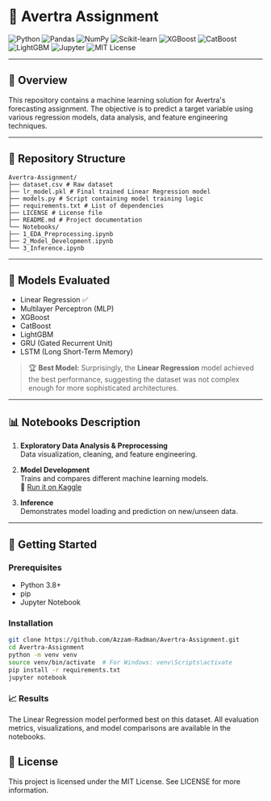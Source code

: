 # 🚀 Avertra Assignment

![Python](https://img.shields.io/badge/Python-3.8%2B-blue?logo=python)
![Pandas](https://img.shields.io/badge/Pandas-Data%20Analysis-%23150458?logo=pandas)
![NumPy](https://img.shields.io/badge/NumPy-Numerical-%23013243?logo=numpy)
![Scikit-learn](https://img.shields.io/badge/Scikit--Learn-ML-orange?logo=scikit-learn)
![XGBoost](https://img.shields.io/badge/XGBoost-Gradient%20Boosting-%230C4A6E?logo=xgboost)
![CatBoost](https://img.shields.io/badge/CatBoost-Gradient%20Boosting-yellow?logo=catboost)
![LightGBM](https://img.shields.io/badge/LightGBM-Fast%20Boosting-%23008DFF?logo=lightgbm)
![Jupyter](https://img.shields.io/badge/Jupyter-Notebook-orange?logo=jupyter)
![MIT License](https://img.shields.io/badge/License-MIT-green)

---

## 📌 Overview

This repository contains a machine learning solution for Avertra's forecasting assignment. The objective is to predict a target variable using various regression models, data analysis, and feature engineering techniques.

---

## 📁 Repository Structure

```
Avertra-Assignment/
├── dataset.csv # Raw dataset
├── lr_model.pkl # Final trained Linear Regression model
├── models.py # Script containing model training logic
├── requirements.txt # List of dependencies
├── LICENSE # License file
├── README.md # Project documentation
└── Notebooks/
├── 1_EDA_Preprocessing.ipynb
├── 2_Model_Development.ipynb
└── 3_Inference.ipynb
```


---

## 🧠 Models Evaluated

- Linear Regression ✅
- Multilayer Perceptron (MLP)
- XGBoost
- CatBoost
- LightGBM
- GRU (Gated Recurrent Unit)
- LSTM (Long Short-Term Memory)

> 🏆 **Best Model:** Surprisingly, the **Linear Regression** model achieved the best performance, suggesting the dataset was not complex enough for more sophisticated architectures.

---

## 📊 Notebooks Description

1. **Exploratory Data Analysis & Preprocessing**  
   Data visualization, cleaning, and feature engineering.

2. **Model Development**  
   Trains and compares different machine learning models.  
   🔗 [Run it on Kaggle](https://www.kaggle.com/code/azzamradman/avertra-assignment-model-development)

3. **Inference**  
   Demonstrates model loading and prediction on new/unseen data.

---

## 🚀 Getting Started

### Prerequisites

- Python 3.8+
- pip
- Jupyter Notebook

### Installation

```bash
git clone https://github.com/Azzam-Radman/Avertra-Assignment.git
cd Avertra-Assignment
python -m venv venv
source venv/bin/activate  # For Windows: venv\Scripts\activate
pip install -r requirements.txt
jupyter notebook
```

### 📈 Results
The Linear Regression model performed best on this dataset. All evaluation metrics, visualizations, and model comparisons are available in the notebooks.

## 📜 License
This project is licensed under the MIT License. See LICENSE for more information.

